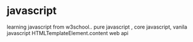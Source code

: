 # javascript
learning javascript from w3school..
pure javascript , core javascript, vanila javascript
HTMLTemplateElement.content web api
